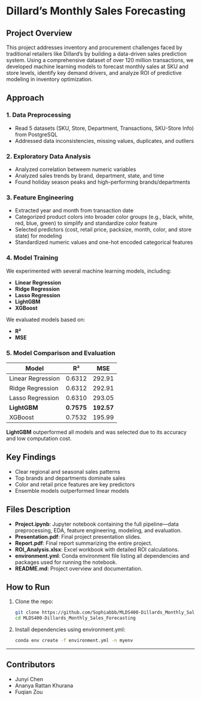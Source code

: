 # Dillard’s Monthly Sales Forecasting

## Project Overview

This project addresses inventory and procurement challenges faced by traditional retailers like Dillard’s by building a data-driven sales prediction system. Using a comprehensive dataset of over 120 million transactions, we developed machine learning models to forecast monthly sales at SKU and store levels, identify key demand drivers, and analyze ROI of predictive modeling in inventory optimization.

## Approach

### 1. Data Preprocessing
- Read 5 datasets (SKU, Store, Department, Transactions, SKU-Store Info) from PostgreSQL
- Addressed data inconsistencies, missing values, duplicates, and outliers

### 2. Exploratory Data Analysis
- Analyzed correlation betweem numeric variables
- Analyzed sales trends by brand, department, state, and time
- Found holiday season peaks and high-performing brands/departments

### 3. Feature Engineering
- Extracted year and month from transaction date
- Categorized product colors into broader color groups (e.g., black, white, red, blue, green) to simplify and standardize color feature
- Selected predictors (cost, retail price, packsize, month, color, and store state) for modeling
- Standardized numeric values and one-hot encoded categorical features

### 4. Model Training
We experimented with several machine learning models, including:
- **Linear Regression**
- **Ridge Regression**
- **Lasso Regression**
- **LightGBM**
- **XGBoost**

We evaluated models based on:
- **R²**
- **MSE**

### 5. Model Comparison and Evaluation

| Model           | R² | MSE     |
|----------------|----------|---------|
| Linear Regression| 0.6312   | 292.91  |
| Ridge Regression | 0.6312   | 292.91  |
| Lasso Regression | 0.6310   | 293.05  |
| **LightGBM**     | **0.7575** | **192.57** |
| XGBoost          | 0.7532   | 195.99  |

**LightGBM** outperformed all models and was selected due to its accuracy and low computation cost.

## Key Findings
- Clear regional and seasonal sales patterns
- Top brands and departments dominate sales
- Color and retail price features are key predictors
- Ensemble models outperformed linear models

## Files Description
- **Project.ipynb**: Jupyter notebook containing the full pipeline—data preprocessing, EDA, feature engineering, modeling, and evaluation.
- **Presentation.pdf**: Final project presentation slides.
- **Report.pdf**: Final report summarizing the entire project.
- **ROI_Analysis.xlsx**: Excel workbook with detailed ROI calculations.
- **environment.yml**: Conda environment file listing all dependencies and packages used for running the notebook.
- **README.md**: Project overview and documentation.

## How to Run

1. Clone the repo:
   ```bash
   git clone https://github.com/Sophiabbb/MLDS400-Dillards_Monthly_Sales_Forecasting.git
   cd MLDS400-Dillards_Monthly_Sales_Forecasting
   ```

2. Install dependencies using environment.yml: 
    ```bash
    conda env create -f environment.yml -n myenv
    ```
    
---

## Contributors
- Junyi Chen
- Ananya Rattan Khurana
- Fuqian Zou  
